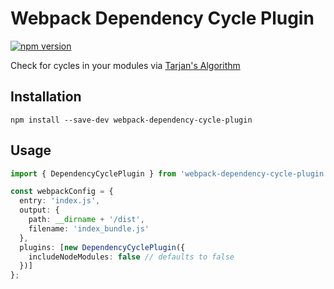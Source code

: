 # Webpack Dependency Cycle Plugin

[![npm version](https://badge.fury.io/js/webpack-dependency-cycle-plugin.svg)](https://badge.fury.io/js/webpack-dependency-cycle-plugin)

Check for cycles in your modules via [Tarjan's Algorithm](https://en.wikipedia.org/wiki/Tarjan%27s_strongly_connected_components_algorithm)

## Installation

```shell
npm install --save-dev webpack-dependency-cycle-plugin
```

## Usage

```typescript
import { DependencyCyclePlugin } from 'webpack-dependency-cycle-plugin';

const webpackConfig = {
  entry: 'index.js',
  output: {
    path: __dirname + '/dist',
    filename: 'index_bundle.js'
  },
  plugins: [new DependencyCyclePlugin({
    includeNodeModules: false // defaults to false
  })]
};
```
